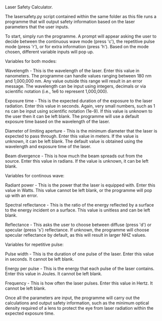 Laser Safety Calculator.

The lasersafety.py script contained within the same folder as this file runs a programme that will output safety information based on the laser parameters
that the user inputs.

To start, simply run the programme. A prompt will appear asking the user to decide between the continuous wave mode (press 'c'), the repetitive pulse mode
(press 'r'), or for extra information (press 'h'). Based on the mode chosen, different variable inputs will pop up.


Variables for both modes:

Wavelength - This is the wavelength of the laser. Enter this value in nanometers. The programme can handle values ranging between 180 nm and 1,000,000 nm. 
		Any value outside this range will result in an error message. The wavelength can be input using integers, decimals or via scientific notation 
		(i.e., 1e6 to represent 1,000,000).

Exposure time - This is the expected duration of the exposure to the laser radiation. Enter this value in seconds. Again, very small numbers, such as 1 ns can be 
		input using scientific notation (1e-9). If this value is unknown to the user then it can be left blank. The programme will use a default exposure 
		time based on the wavelength of the laser.

Diameter of limiting aperture - This is the minimum diameter that the laser is expected to pass through. Enter this value in meters. If the value is unknown, it can
				be left blank. The default value is obtained using the wavelength and exposure time of the laser. 

Beam divergence - This is how much the beam spreads out from the source. Enter this value in radians. If the value is unknown, it can be left blank.


Variables for continous wave:

Radiant power - This is the power that the laser is equipped with. Enter this value in Watts. This value cannot be left blank, or the programme will pop up with
		an error. 

Spectral reflectance - This is the ratio of the energy reflected by a surface to the energy incident on a surface. This value is unitless and can be left blank.

Reflectance - This asks the user to choose between diffuse (press 'd') or specular (press 's') reflectance. If unknown, the programme will choose specular reflectance
		by default, as this will result in larger NHZ values. 


Variables for repetitive pulse:

Pulse width - This is the duration of one pulse of the laser. Enter this value in seconds. It cannot be left blank.

Energy per pulse - This is the energy that each pulse of the laser contains. Enter this value in Joules. It cannot be left blank.

Frequency - This is how often the laser pulses. Enter this value in Hertz. It cannot be left blank. 


Once all the parameters are input, the programme will carry out the calculations and output safety information, such as the minimum optical density required of a lens
to protect the eye from laser radiation within the expected exposure time. 